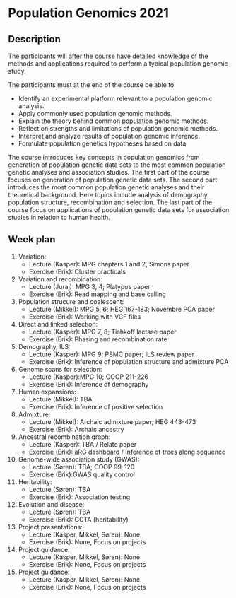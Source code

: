 # Population Genomics 2021

## Description
The participants will after the course have detailed knowledge of the methods and applications required to perform a typical population genomic study.

The participants must at the end of the course be able to:

* Identify an experimental platform relevant to a population genomic analysis.
* Apply commonly used population genomic methods.
* Explain the theory behind common population genomic methods.
* Reflect on strengths and limitations of population genomic methods.
* Interpret and analyze results of population genomic inference.
* Formulate population genetics hypotheses based on data

The course introduces key concepts in population genomics from generation of population genetic data sets to the most common population genetic analyses and association studies. The first part of the course focuses on generation of population genetic data sets. The second part introduces the most common population genetic analyses and their theoretical background. Here topics include analysis of demography, population structure, recombination and selection. The last part of the course focus on applications of population genetic data sets for association studies in relation to human health.



## Week plan	

1. Variation: 
   - Lecture (Kasper): MPG chapters 1 and 2, Simons paper		
    - Exercise (Erik): Cluster practicals	
2. Variation and recombination:
    - Lecture (Juraj): MPG 3, 4; Platypus paper
    - Exercise (Erik): Read mapping and base calling
3. Population strucure and coalescent:
    - Lecture (Mikkel): MPG 5, 6; HEG 167-183; Novembre PCA paper
    - Exercise (Erik): Working with VCF files
4. Direct and linked selection:
    - Lecture (Kasper): MPG 7, 8; Tishkoff lactase paper
    - Exercise (Erik): Phasing and recombination rate	
5. Demography, ILS:
    - Lecture (Kasper): MPG 9; PSMC paper; ILS review paper
    - Exercise (Erik): Inference of population structure and admixture	PCA
6. Genome scans for selection:
    - Lecture (Kasper):MPG 10; COOP 211-226
    - Exercise (Erik): Inference of demography
7. Human expansions:
   - Lecture (Mikkel): TBA
   - Exercise (Erik): Inference of positive selection
8. Admixture:
   - Lecture (Mikkel): Archaic admixture paper; HEG 443-473
   - Exercise (Erik): Archaic ancestry	
9. Ancestral recombination graph:
    - Lecture (Kasper): TBA / Relate paper
    - Exercise (Erik): aRG dashboard / Inference of trees along sequence
10. Genome-wide association study (GWAS):
    - Lecture (Søren): TBA; COOP 99-120
    - Exercise (Erik):GWAS quality control
11. Heritability:
    - Lecture (Søren): TBA		
    - Exercise (Erik): Association testing	
12. Evolution and disease:
    - Lecture (Søren): TBA	
    - Exercise (Erik): GCTA (heritability)	
13. Project presentations:	
    - Lecture (Kasper, Mikkel, Søren): None
    - Exercise (Erik):  None, Focus on projects
14. Project guidance:	
    - Lecture (Kasper, Mikkel, Søren): None
    - Exercise (Erik):  None, Focus on projects
15. Project guidance:	
    - Lecture (Kasper, Mikkel, Søren): None
    - Exercise (Erik):  None, Focus on projects
